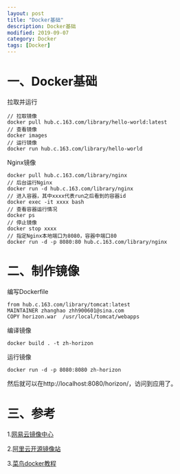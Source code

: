 ```yaml
---
layout: post
title: "Docker基础"
description: Docker基础
modified: 2019-09-07
category: Docker
tags: [Docker]
---
```


# 一、Docker基础

拉取并运行

    // 拉取镜像
    docker pull hub.c.163.com/library/hello-world:latest
    // 查看镜像
    docker images
    // 运行镜像
    docker run hub.c.163.com/library/hello-world

Nginx镜像

    docker pull hub.c.163.com/library/nginx
    // 后台运行Nginx
    docker run -d hub.c.163.com/library/nginx
    // 进入容器，其中xxxx代表run之后看到的容器id
    docker exec -it xxxx bash
    // 查看容器运行情况
    docker ps
    // 停止镜像
    docker stop xxxx
    // 指定Nginx本地端口为8080，容器中端口80
    docker run -d -p 8080:80 hub.c.163.com/library/nginx

# 二、制作镜像

编写Dockerfile

    from hub.c.163.com/library/tomcat:latest
    MAINTAINER zhanghao zhh900601@sina.com
    COPY horizon.war  /usr/local/tomcat/webapps

编译镜像

    docker build . -t zh-horizon

运行镜像

    docker run -d -p 8080:8080 zh-horizon

然后就可以在http://localhost:8080/horizon/，访问到应用了。

# 三、参考

1.[网易云镜像中心](https://c.163yun.com/hub#/m/home/)

2.[阿里云开源镜像站](https://opsx.alibaba.com/)

3.[菜鸟docker教程](https://www.runoob.com/docker/docker-tutorial.html)